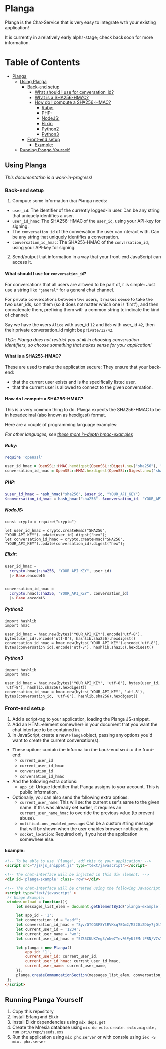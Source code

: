 # Planga

Planga is the Chat-Service that is very easy to integrate with your existing application!

It is currently in a relatively early alpha-stage; check back soon for more information.

# Table of Contents

<!--ts-->
   * [Planga](#planga)
      * [Using Planga](#using-planga)
         * [Back-end setup](#back-end-setup)
            * [What should I use for conversation_id?](#what-should-i-use-for-conversation_id)
            * [What is a SHA256-HMAC?](#what-is-a-sha256-hmac)
            * [How do I compute a SHA256-HMAC?](#how-do-i-compute-a-sha256-hmac)
               * [Ruby:](#ruby)
               * [PHP:](#php)
               * [NodeJS:](#nodejs)
               * [Elixir:](#elixir)
               * [Python2](#python2)
               * [Python3](#python3)
         * [Front-end setup](#front-end-setup)
            * [Example:](#example)
      * [Running Planga Yourself](#running-planga-yourself)

<!-- Added by: qqwy, at: 2018-07-13T17:18+02:00 -->

<!--te-->

## Using Planga

_This documentation is a work-in-progress!_

### Back-end setup

1. Compute some information that Planga needs: 
  - `user_id`: The identifier of the currently logged-in user. Can be any string that uniquely identifies a user.
  - `user_id_hmac`: The SHA256-HMAC of the `user_id`, using your API-key for signing.
  - The `conversation_id` of the conversation the user can interact with. Can be any string that uniquely identifies a conversation.
  - `conversation_id_hmac`: The SHA256-HMAC of the `conversation_id`, using your API-key for signing.
2. Send/output that information in a way that your front-end JavaScript can access it.
  
#### What should I use for `conversation_id`?

For conversations that all users are allowed to be part of, it is simple: Just use a string like `"general"` for a general chat channel.

For private conversations between two users, it makes sense to take the two user_ids, sort them (so it does not matter which one is 'first'), and then concatenate them, prefixing them with a common string to indicate the kind of channel:

Say we have the users `Alice` with user_id `12` and `Bob` with user_id `42`, then their private conversation_id might be `private/12/42`.


_Tl;Dr: Planga does not restrict you at all in choosing conversation identifiers, so choose something that makes sense for your application!_
  
#### What is a SHA256-HMAC?

These are used to make the application secure: They ensure that your back-end:
- that the current user exists and is the specifically listed user.
- that the current user is allowed to connect to the given conversation.

#### How do I compute a SHA256-HMAC?

This is a very common thing to do.
Planga expects the SHA256-HMAC to be in hexadecimal (also known as hexdigest) format.

Here are a couple of programming language examples:

_For other languages, see [these more in-depth hmac-examples](https://github.com/danharper/hmac-examples)_

##### Ruby:

```ruby
require 'openssl'

user_id_hmac = OpenSSL::HMAC.hexdigest(OpenSSL::Digest.new("sha256"), "YOUR_API_KEY", user_id)
conversation_id_hmac = OpenSSL::HMAC.hexdigest(OpenSSL::Digest.new("sha256"), "YOUR_API_KEY", conversation_id)
```

##### PHP:

```php
$user_id_hmac = hash_hmac("sha256", $user_id, "YOUR_API_KEY")
$conversation_id_hmac = hash_hmac("sha256", $conversation_id, "YOUR_API_KEY")
```

##### NodeJS:

```nodejs
const crypto = require("crypto")

let user_id_hmac = crypto.createHmac("SHA256", "YOUR_API_KEY").update(user_id).digest("hex");
let conversation_id_hmac = crypto.createHmac("SHA256", "YOUR_API_KEY").update(conversation_id).digest("hex");
```

##### Elixir:

```elixir
user_id_hmac = 
  :crypto.hmac(:sha256, "YOUR_API_KEY", user_id) 
  |> Base.encode16


conversation_id_hmac = 
  :crypto.hmac(:sha256, "YOUR_API_KEY", conversation_id) 
  |> Base.encode16
```

##### Python2

```python2
import hashlib
import hmac

user_id_hmac = hmac.new(bytes('YOUR_API_KEY').encode('utf-8'), bytes(user_id).encode('utf-8'), hashlib.sha256).hexdigest()
conversation_id_hmac = hmac.new(bytes('YOUR_API_KEY').encode('utf-8'), bytes(conversation_id).encode('utf-8'), hashlib.sha256).hexdigest()
```

##### Python3


```python3
import hashlib
import hmac

user_id_hmac = hmac.new(bytes('YOUR_API_KEY', 'utf-8'), bytes(user_id, 'utf-8'), hashlib.sha256).hexdigest()
conversation_id_hmac = hmac.new(bytes('YOUR_API_KEY', 'utf-8'), bytes(conversation_id, 'utf-8'), hashlib.sha256).hexdigest()
```


### Front-end setup

1. Add a script-tag to your application, loading the Planga JS-snippet.
2. Add an HTML-element somewhere in your document that you want the chat interface to be contained in.
3. In JavaScript, create a new `Planga` object, passing any options you'd want to create the current conversation(s):
  - These options contain the information the back-end sent to the front-end:
    - `current_user_id`
    - `current_user_id_hmac`
    - `conversation_id`
    - `conversation_id_hmac`
  - And the following extra options:
    - `app_id`: Unique Identifier that Planga assigns to your account. This is public information.
  - Optionally, you can also send the following extra options:
    - `current_user_name`: This will set the current user's name to the given name. If this was already set earlier, it requires an `current_user_name_hmac` to override the previous value (to prevent abuse).
    - `notifications_enabled_message`: Can be a custom string message that will be shown when the user enables browser notifications.
    - `socket_location`: Required only if you host the application somewhere else.



#### Example:

```html
<!-- To be able to use 'Planga', add this to your application: -->
<script src="/js/js_snippet.js" type="text/javascript"></script> 

<!-- The chat-interface will be injected in this div element: -->
<div id='planga-example' class='row'></div>

<!-- The chat-interface will be created using the following JavaScript snippet: -->
<script type="text/javascript" >
 // Usage Example:
 window.onload = function(){
     let messages_list_elem = document.getElementById('planga-example');

     let app_id = '1';
     let conversation_id = "asdf";
     let conversation_id_hmac = "Syv/GTCGSFSYtRVKxq7ECm2/M320i2Dby7jOl7+057E=";
     let current_user_id = '1234';
     let current_user_name = 'wm';
     let current_user_id_hmac = "5ZS5CUUX7eg3/nNw7TevR6PyUfEMrtPRN/V7s7JhdTw="; // Based on API key 'topsecret' for app id '1', with HMAC message '1234' (the user's remote ID)

     let planga = new Planga({
         app_id: '1',
         current_user_id: current_user_id,
         current_user_id_hmac: current_user_id_hmac,
         current_user_name: current_user_name,
     });
     planga.createCommuncationSection(messages_list_elem, conversation_id, conversation_id_hmac);
 };
</script>
```


## Running Planga Yourself

1. Copy this repository
2. Install Erlang and Elixir
3. Install Elixir dependencies using `mix deps.get`
4. Create the Mnesia database using `mix do ecto.create, ecto.migrate, run priv/repo/seeds.exs`
5. Run the application using `mix phx.server` or with console using `iex -S mix. phx.server`
